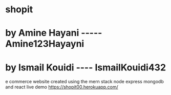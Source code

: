# shopit
# by  Amine Hayani -----   Amine123Hayayni    
# by  Ismail Kouidi ----   IsmailKouidi432
e commerce website created using the mern stack node express mongodb and react
live demo https://shopit00.herokuapp.com/
